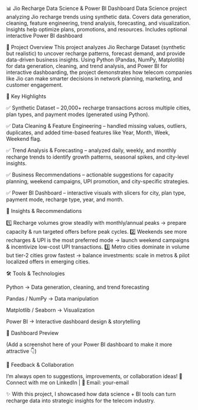 📊 Jio Recharge Data Science & Power BI Dashboard
Data Science project analyzing Jio recharge trends using synthetic data. Covers data generation, cleaning, feature engineering, trend analysis, forecasting, and visualization. Insights help optimize plans, promotions, and resources. Includes optional interactive Power BI dashboard

🚀 Project Overview
This project analyzes Jio Recharge Dataset (synthetic but realistic) to uncover recharge patterns, forecast demand, and provide data-driven business insights. Using Python (Pandas, NumPy, Matplotlib) for data generation, cleaning, and trend analysis, and Power BI for interactive dashboarding, the project demonstrates how telecom companies like Jio can make smarter decisions in network planning, marketing, and customer engagement.

🔑 Key Highlights

✅ Synthetic Dataset – 20,000+ recharge transactions across multiple cities, plan types, and payment modes (generated using Python).

✅ Data Cleaning & Feature Engineering – handled missing values, outliers, duplicates, and added time-based features like Year, Month, Week, Weekend flag.

✅ Trend Analysis & Forecasting – analyzed daily, weekly, and monthly recharge trends to identify growth patterns, seasonal spikes, and city-level insights.

✅ Business Recommendations – actionable suggestions for capacity planning, weekend campaigns, UPI promotion, and city-specific strategies.

✅ Power BI Dashboard – interactive visuals with slicers for city, plan type, payment mode, recharge type, year, and month.

📌 Insights & Recommendations

1️⃣ Recharge volumes grow steadily with monthly/annual peaks → prepare capacity & run targeted offers before peak cycles.
2️⃣ Weekends see more recharges & UPI is the most preferred mode → launch weekend campaigns & incentivize low-cost UPI transactions.
3️⃣ Metro cities dominate in volume but tier-2 cities grow fastest → balance investments: scale in metros & pilot localized offers in emerging cities.

🛠️ Tools & Technologies

Python → Data generation, cleaning, and trend forecasting

Pandas / NumPy → Data manipulation

Matplotlib / Seaborn → Visualization

Power BI → Interactive dashboard design & storytelling

📸 Dashboard Preview

(Add a screenshot here of your Power BI dashboard to make it more attractive 👇)

🙌 Feedback & Collaboration

I’m always open to suggestions, improvements, or collaboration ideas!
📩 Connect with me on LinkedIn
 | 📧 Email: your-email

✨ With this project, I showcased how data science + BI tools can turn recharge data into strategic insights for the telecom industry.
